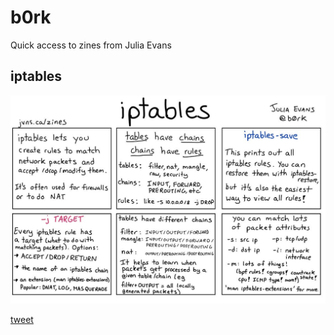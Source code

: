 # b0rk
Quick access to zines from Julia Evans

## iptables

![](imgs/iptables.jpg)

[tweet](https://twitter.com/b0rk/status/1054056111626686465)
